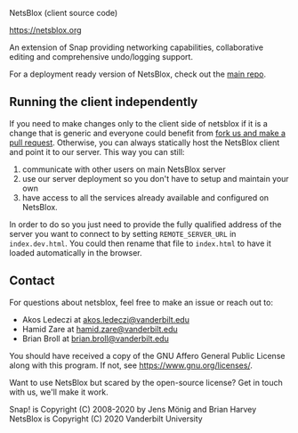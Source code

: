 
NetsBlox (client source code)

https://netsblox.org

An extension of Snap providing networking capabilities, collaborative editing and comprehensive undo/logging support.

For a deployment ready version of NetsBlox, check out the [main repo](https://github.com/netsblox/netsblox).

## Running the client independently
If you need to make changes only to the client side of netsblox if it is a change that is generic and everyone could benefit from [fork us and make a pull request](https://github.com/NetsBlox/Snap--Build-Your-Own-Blocks/pulls).
Otherwise, you can always statically host the NetsBlox client and point it to our server. This way you can still:
1. communicate with other users on main NetsBlox server
2. use our server deployment so you don't have to setup and maintain your own
3. have access to all the services already available and configured on NetsBlox.

In order to do so you just need to provide the fully qualified address of the server you want to connect to by setting `REMOTE_SERVER_URL` in `index.dev.html`. You could then rename that file to `index.html` to have it loaded automatically in the browser.

## Contact
For questions about netsblox, feel free to make an issue or reach out to:
- Akos Ledeczi at akos.ledeczi@vanderbilt.edu
- Hamid Zare at hamid.zare@vanderbilt.edu
- Brian Broll at brian.broll@vanderbilt.edu

You should have received a copy of the GNU Affero General Public License
along with this program. If not, see <https://www.gnu.org/licenses/>.

Want to use NetsBlox but scared by the open-source license? Get in touch with us,
we'll make it work.

Snap! is Copyright (C) 2008-2020 by Jens Mönig and Brian Harvey
NetsBlox is Copyright (C) 2020 Vanderbilt University
